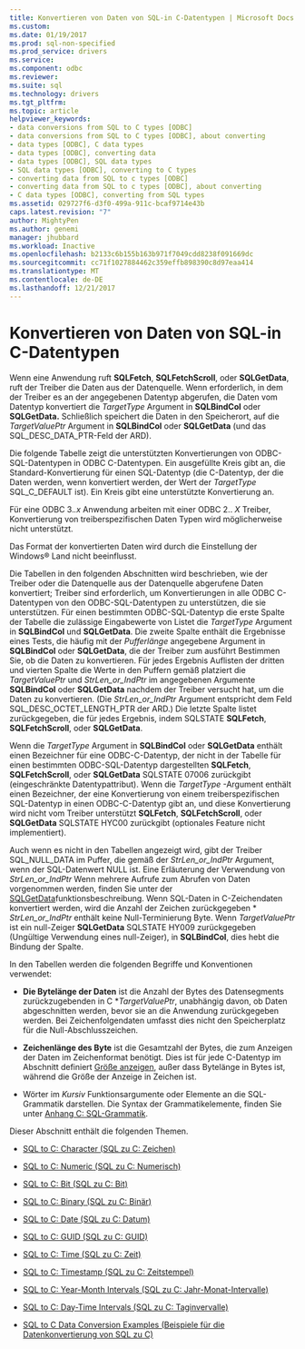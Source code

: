 ```yaml
---
title: Konvertieren von Daten von SQL-in C-Datentypen | Microsoft Docs
ms.custom: 
ms.date: 01/19/2017
ms.prod: sql-non-specified
ms.prod_service: drivers
ms.service: 
ms.component: odbc
ms.reviewer: 
ms.suite: sql
ms.technology: drivers
ms.tgt_pltfrm: 
ms.topic: article
helpviewer_keywords:
- data conversions from SQL to C types [ODBC]
- data conversions from SQL to C types [ODBC], about converting
- data types [ODBC], C data types
- data types [ODBC], converting data
- data types [ODBC], SQL data types
- SQL data types [ODBC], converting to C types
- converting data from SQL to c types [ODBC]
- converting data from SQL to c types [ODBC], about converting
- C data types [ODBC], converting from SQL types
ms.assetid: 029727f6-d3f0-499a-911c-bcaf9714e43b
caps.latest.revision: "7"
author: MightyPen
ms.author: genemi
manager: jhubbard
ms.workload: Inactive
ms.openlocfilehash: b2133c6b155b163b971f7049cdd8238f091669dc
ms.sourcegitcommit: cc71f1027884462c359effb898390c8d97eaa414
ms.translationtype: MT
ms.contentlocale: de-DE
ms.lasthandoff: 12/21/2017
---
```

# <a name="converting-data-from-sql-to-c-data-types"></a>Konvertieren von Daten von SQL-in C-Datentypen
Wenn eine Anwendung ruft **SQLFetch**, **SQLFetchScroll**, oder **SQLGetData**, ruft der Treiber die Daten aus der Datenquelle. Wenn erforderlich, in dem der Treiber es an der angegebenen Datentyp abgerufen, die Daten vom Datentyp konvertiert die *TargetType* Argument in **SQLBindCol** oder **SQLGetData.** Schließlich speichert die Daten in den Speicherort, auf die *TargetValuePtr* Argument in **SQLBindCol** oder **SQLGetData** (und das SQL_DESC_DATA_PTR-Feld der ARD).  
  
 Die folgende Tabelle zeigt die unterstützten Konvertierungen von ODBC-SQL-Datentypen in ODBC C-Datentypen. Ein ausgefüllte Kreis gibt an, die Standard-Konvertierung für einen SQL-Datentyp (die C-Datentyp, der die Daten werden, wenn konvertiert werden, der Wert der *TargetType* SQL_C_DEFAULT ist). Ein Kreis gibt eine unterstützte Konvertierung an.  
  
 Für eine ODBC 3.*.x* Anwendung arbeiten mit einer ODBC 2.. *X* Treiber, Konvertierung von treiberspezifischen Daten Typen wird möglicherweise nicht unterstützt.  
  
 Das Format der konvertierten Daten wird durch die Einstellung der Windows® Land nicht beeinflusst.  
  
 Die Tabellen in den folgenden Abschnitten wird beschrieben, wie der Treiber oder die Datenquelle aus der Datenquelle abgerufene Daten konvertiert; Treiber sind erforderlich, um Konvertierungen in alle ODBC C-Datentypen von den ODBC-SQL-Datentypen zu unterstützen, die sie unterstützen. Für einen bestimmten ODBC-SQL-Datentyp die erste Spalte der Tabelle die zulässige Eingabewerte von Listet die *TargetType* Argument in **SQLBindCol** und **SQLGetData**. Die zweite Spalte enthält die Ergebnisse eines Tests, die häufig mit der *Pufferlänge* angegebene Argument in **SQLBindCol** oder **SQLGetData**, die der Treiber zum ausführt Bestimmen Sie, ob die Daten zu konvertieren. Für jedes Ergebnis Auflisten der dritten und vierten Spalte die Werte in den Puffern gemäß platziert die *TargetValuePtr* und *StrLen_or_IndPtr* im angegebenen Argumente **SQLBindCol** oder **SQLGetData** nachdem der Treiber versucht hat, um die Daten zu konvertieren. (Die *StrLen_or_IndPtr* Argument entspricht dem Feld SQL_DESC_OCTET_LENGTH_PTR der ARD.) Die letzte Spalte listet zurückgegeben, die für jedes Ergebnis, indem SQLSTATE **SQLFetch**, **SQLFetchScroll**, oder **SQLGetData**.  
  
 Wenn die *TargetType* Argument in **SQLBindCol** oder **SQLGetData** enthält einen Bezeichner für eine ODBC-C-Datentyp, der nicht in der Tabelle für einen bestimmten ODBC-SQL-Datentyp dargestellten  **SQLFetch**, **SQLFetchScroll**, oder **SQLGetData** SQLSTATE 07006 zurückgibt (eingeschränkte Datentypattribut). Wenn die *TargetType* -Argument enthält einen Bezeichner, der eine Konvertierung von einem treiberspezifischen SQL-Datentyp in einen ODBC-C-Datentyp gibt an, und diese Konvertierung wird nicht vom Treiber unterstützt **SQLFetch**, **SQLFetchScroll**, oder **SQLGetData** SQLSTATE HYC00 zurückgibt (optionales Feature nicht implementiert).  
  
 Auch wenn es nicht in den Tabellen angezeigt wird, gibt der Treiber SQL_NULL_DATA im Puffer, die gemäß der *StrLen_or_IndPtr* Argument, wenn der SQL-Datenwert NULL ist. Eine Erläuterung der Verwendung von *StrLen_or_IndPtr* Wenn mehrere Aufrufe zum Abrufen von Daten vorgenommen werden, finden Sie unter der [SQLGetData](../../../odbc/reference/syntax/sqlgetdata-function.md)funktionsbeschreibung. Wenn SQL-Daten in C-Zeichendaten konvertiert werden, wird die Anzahl der Zeichen zurückgegeben \* *StrLen_or_IndPtr* enthält keine Null-Terminierung Byte. Wenn *TargetValuePtr* ist ein null-Zeiger **SQLGetData** SQLSTATE HY009 zurückgegeben (Ungültige Verwendung eines null-Zeiger), in **SQLBindCol**, dies hebt die Bindung der Spalte.  
  
 In den Tabellen werden die folgenden Begriffe und Konventionen verwendet:  
  
-   **Die Bytelänge der Daten** ist die Anzahl der Bytes des Datensegments zurückzugebenden in C **TargetValuePtr*, unabhängig davon, ob Daten abgeschnitten werden, bevor sie an die Anwendung zurückgegeben werden. Bei Zeichenfolgendaten umfasst dies nicht den Speicherplatz für die Null-Abschlusszeichen.  
  
-   **Zeichenlänge des Byte** ist die Gesamtzahl der Bytes, die zum Anzeigen der Daten im Zeichenformat benötigt. Dies ist für jede C-Datentyp im Abschnitt definiert [Größe anzeigen](../../../odbc/reference/appendixes/display-size.md), außer dass Bytelänge in Bytes ist, während die Größe der Anzeige in Zeichen ist.  
  
-   Wörter im *Kursiv* Funktionsargumente oder Elemente an die SQL-Grammatik darstellen. Die Syntax der Grammatikelemente, finden Sie unter [Anhang C: SQL-Grammatik](../../../odbc/reference/appendixes/appendix-c-sql-grammar.md).  
  
 Dieser Abschnitt enthält die folgenden Themen.  
  
-   [SQL to C: Character (SQL zu C: Zeichen)](../../../odbc/reference/appendixes/sql-to-c-character.md)  
  
-   [SQL to C: Numeric (SQL zu C: Numerisch)](../../../odbc/reference/appendixes/sql-to-c-numeric.md)  
  
-   [SQL to C: Bit (SQL zu C: Bit)](../../../odbc/reference/appendixes/sql-to-c-bit.md)  
  
-   [SQL to C: Binary (SQL zu C: Binär)](../../../odbc/reference/appendixes/sql-to-c-binary.md)  
  
-   [SQL to C: Date (SQL zu C: Datum)](../../../odbc/reference/appendixes/sql-to-c-date.md)  
  
-   [SQL to C: GUID (SQL zu C: GUID)](../../../odbc/reference/appendixes/sql-to-c-guid.md)  
  
-   [SQL to C: Time (SQL zu C: Zeit)](../../../odbc/reference/appendixes/sql-to-c-time.md)  
  
-   [SQL to C: Timestamp (SQL zu C: Zeitstempel)](../../../odbc/reference/appendixes/sql-to-c-timestamp.md)  
  
-   [SQL to C: Year-Month Intervals (SQL zu C: Jahr-Monat-Intervalle)](../../../odbc/reference/appendixes/sql-to-c-year-month-intervals.md)  
  
-   [SQL to C: Day-Time Intervals (SQL zu C: Taginvervalle)](../../../odbc/reference/appendixes/sql-to-c-day-time-intervals.md)  
  
-   [SQL to C Data Conversion Examples (Beispiele für die Datenkonvertierung von SQL zu C)](../../../odbc/reference/appendixes/sql-to-c-data-conversion-examples.md)
